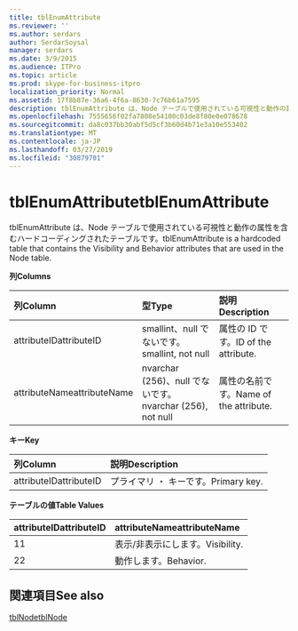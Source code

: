 ```yaml
---
title: tblEnumAttribute
ms.reviewer: ''
ms.author: serdars
author: SerdarSoysal
manager: serdars
ms.date: 3/9/2015
ms.audience: ITPro
ms.topic: article
ms.prod: skype-for-business-itpro
localization_priority: Normal
ms.assetid: 17f8b87e-36a6-4f6a-8630-7c76b61a7595
description: tblEnumAttribute は、Node テーブルで使用されている可視性と動作の属性を含むハードコーディングされたテーブルです。
ms.openlocfilehash: 7555656f02fa7808e54100c03de8f80e0e078678
ms.sourcegitcommit: da8c037bb30abf5d5cf3b60d4b71e3a10e553402
ms.translationtype: MT
ms.contentlocale: ja-JP
ms.lasthandoff: 03/27/2019
ms.locfileid: "30879701"
---
```

# <a name="tblenumattribute"></a><span data-ttu-id="1c68a-103">tblEnumAttribute</span><span class="sxs-lookup"><span data-stu-id="1c68a-103">tblEnumAttribute</span></span>
 
<span data-ttu-id="1c68a-104">tblEnumAttribute は、Node テーブルで使用されている可視性と動作の属性を含むハードコーディングされたテーブルです。</span><span class="sxs-lookup"><span data-stu-id="1c68a-104">tblEnumAttribute is a hardcoded table that contains the Visibility and Behavior attributes that are used in the Node table.</span></span>
  
<span data-ttu-id="1c68a-105">**列**</span><span class="sxs-lookup"><span data-stu-id="1c68a-105">**Columns**</span></span>

|<span data-ttu-id="1c68a-106">**列**</span><span class="sxs-lookup"><span data-stu-id="1c68a-106">**Column**</span></span>|<span data-ttu-id="1c68a-107">**型**</span><span class="sxs-lookup"><span data-stu-id="1c68a-107">**Type**</span></span>|<span data-ttu-id="1c68a-108">**説明**</span><span class="sxs-lookup"><span data-stu-id="1c68a-108">**Description**</span></span>|
|:-----|:-----|:-----|
|<span data-ttu-id="1c68a-109">attributeID</span><span class="sxs-lookup"><span data-stu-id="1c68a-109">attributeID</span></span>  <br/> |<span data-ttu-id="1c68a-110">smallint、null でないです。</span><span class="sxs-lookup"><span data-stu-id="1c68a-110">smallint, not null</span></span>  <br/> |<span data-ttu-id="1c68a-111">属性の ID です。</span><span class="sxs-lookup"><span data-stu-id="1c68a-111">ID of the attribute.</span></span>  <br/> |
|<span data-ttu-id="1c68a-112">attributeName</span><span class="sxs-lookup"><span data-stu-id="1c68a-112">attributeName</span></span>  <br/> |<span data-ttu-id="1c68a-113">nvarchar (256)、null でないです。</span><span class="sxs-lookup"><span data-stu-id="1c68a-113">nvarchar (256), not null</span></span>  <br/> |<span data-ttu-id="1c68a-114">属性の名前です。</span><span class="sxs-lookup"><span data-stu-id="1c68a-114">Name of the attribute.</span></span>  <br/> |
   
<span data-ttu-id="1c68a-115">**キー**</span><span class="sxs-lookup"><span data-stu-id="1c68a-115">**Key**</span></span>

|<span data-ttu-id="1c68a-116">**列**</span><span class="sxs-lookup"><span data-stu-id="1c68a-116">**Column**</span></span>|<span data-ttu-id="1c68a-117">**説明**</span><span class="sxs-lookup"><span data-stu-id="1c68a-117">**Description**</span></span>|
|:-----|:-----|
|<span data-ttu-id="1c68a-118">attributeID</span><span class="sxs-lookup"><span data-stu-id="1c68a-118">attributeID</span></span>  <br/> |<span data-ttu-id="1c68a-119">プライマリ ・ キーです。</span><span class="sxs-lookup"><span data-stu-id="1c68a-119">Primary key.</span></span>  <br/> |
   
<span data-ttu-id="1c68a-120">**テーブルの値**</span><span class="sxs-lookup"><span data-stu-id="1c68a-120">**Table Values**</span></span>

|<span data-ttu-id="1c68a-121">**attributeID**</span><span class="sxs-lookup"><span data-stu-id="1c68a-121">**attributeID**</span></span>|<span data-ttu-id="1c68a-122">**attributeName**</span><span class="sxs-lookup"><span data-stu-id="1c68a-122">**attributeName**</span></span>|
|:-----|:-----|
|<span data-ttu-id="1c68a-123">1</span><span class="sxs-lookup"><span data-stu-id="1c68a-123">1</span></span>  <br/> |<span data-ttu-id="1c68a-124">表示/非表示にします。</span><span class="sxs-lookup"><span data-stu-id="1c68a-124">Visibility.</span></span>  <br/> |
|<span data-ttu-id="1c68a-125">2</span><span class="sxs-lookup"><span data-stu-id="1c68a-125">2</span></span>  <br/> |<span data-ttu-id="1c68a-126">動作します。</span><span class="sxs-lookup"><span data-stu-id="1c68a-126">Behavior.</span></span>  <br/> |
   
## <a name="see-also"></a><span data-ttu-id="1c68a-127">関連項目</span><span class="sxs-lookup"><span data-stu-id="1c68a-127">See also</span></span>

[<span data-ttu-id="1c68a-128">tblNode</span><span class="sxs-lookup"><span data-stu-id="1c68a-128">tblNode</span></span>](tblnode.md)
